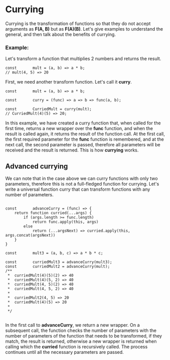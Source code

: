 # Currying

Currying is the transformation of functions so that they do not accept arguments as **F(A, B)** but as **F(A)(B)**. Let's give examples to understand the general, and then talk about the benefits of currying.

### Example:
Let's transform a function that multiplies 2 numbers and returns the result.
```
const		mult = (a, b) => a * b;
// mult(4, 5) => 20
```
First, we need another transform function. Let's call it **curry**. 

```
const		mult = (a, b) => a * b;

const		curry = (func) => a => b => func(a, b);

const		CurriedMult = curry(mult);
// CurriedMult(4)(5) => 20;
```

In this example, we have created a curry function that, when called for the first time, returns a new wrapper over the **func** function, and when the result is called again, it returns the result of the function call. At the first call, the first required parameter for the **func** function is remembered, and at the next call, the second parameter is passed, therefore all parameters will be received and the result is returned. This is how **currying** works.

## Advanced currying
We can note that in the case above we can curry functions with only two parameters, therefore this is not a full-fledged function for currying. Let's write a universal function curry that can transform functions with any number of parameters.

```

const		advanceCurry = (func) => {
	return function curried(...args) {
		if (args.length >= func.length)
			return func.apply(this, args)
		else
			return (...argsNext) => curried.apply(this, args.concat(argsNext))
	}
}

const		mult3 = (a, b, c) => a * b * c;

const		curriedMult3 = advanceCurry(mult3);
const		curriedMult2 = advanceCurry(mult);
/**
 * 	curriedMult(4)(5)(2) => 40
 * 	curriedMult(4)(5, 2) => 40
 * 	curriedMult(4, 5)(2) => 40
 * 	curriedMult(4, 5, 2) => 40
 * 
 * 	curriedMult2(4, 5) => 20
 *	curriedMult(4)(5) => 20
 * 
 */
 
 ```
 
 In the first call to **advanceCurry**, we return a new wrapper. On a subsequent call, the function checks the number of parameters with the number of parameters of the function that needs to be transformed, if they match, the result is returned, otherwise a new wrapper is returned when calling which the **curried** function is recursively called. The process continues until all the necessary parameters are passed.



